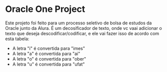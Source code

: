 <h1>Oracle One Project</h1>

  Este projeto foi feito para um processo seletivo de bolsa de estudos da Oracle junto da Alura. É um decosificador de texto,
  onde vc vaai adicionar o texto que deseja descodificar/codificar,
  e ele vai fazer isso de acordo com esta tabela:
<ul>
  <li>A letra "i" é convertida para "imes"</li>
  <li>
A letra "a" é convertida para "ai"</li>
  <li>A letra "o" é convertida para "ober"</li>
  <li>A letra "u" é convertida para "ufat"</li>
</ul>


